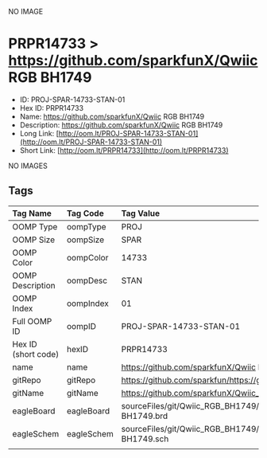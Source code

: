


  
NO IMAGE  
# PRPR14733 > https://github.com/sparkfunX/Qwiic RGB BH1749

- ID: PROJ-SPAR-14733-STAN-01
- Hex ID: PRPR14733
- Name: https://github.com/sparkfunX/Qwiic RGB BH1749
- Description: https://github.com/sparkfunX/Qwiic RGB BH1749
- Long Link: [http://oom.lt/PROJ-SPAR-14733-STAN-01](http://oom.lt/PROJ-SPAR-14733-STAN-01)
- Short Link: [http://oom.lt/PRPR14733](http://oom.lt/PRPR14733)
  
NO IMAGES  
## Tags
  

|Tag Name|Tag Code|Tag Value|
| :--- | :--- | :--- |
|OOMP Type|oompType|PROJ|
|OOMP Size|oompSize|SPAR|
|OOMP Color|oompColor|14733|
|OOMP Description|oompDesc|STAN|
|OOMP Index|oompIndex|01|
|Full OOMP ID|oompID|PROJ-SPAR-14733-STAN-01|
|Hex ID (short code)|hexID|PRPR14733|
|name|name|https://github.com/sparkfunX/Qwiic RGB BH1749|
|gitRepo|gitRepo|https://github.com/sparkfun/https://github.com/sparkfunX/Qwiic_RGB_BH1749|
|gitName|gitName|https://github.com/sparkfunX/Qwiic_RGB_BH1749|
|eagleBoard|eagleBoard|sourceFiles/git/Qwiic_RGB_BH1749/Hardware/Qwiic RGB Sensor - BH1749.brd|
|eagleSchem|eagleSchem|sourceFiles/git/Qwiic_RGB_BH1749/Hardware/Qwiic RGB Sensor - BH1749.sch|
||||
